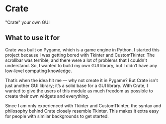 # Crate
"Crate" your own GUI

## What to use it for
Crate was built on Pygame, which is a game engine in Python. I started this project because I was getting bored with Tkinter and CustomTkinter. The scrollbar was terrible, and there were a lot of problems that I couldn't understand. So, I wanted to build my own GUI library, but I didn’t have any low-level computing knowledge.

That’s when the idea hit me — why not create it in Pygame? But Crate isn't just another GUI library; it’s a solid base for a GUI library. With Crate, I wanted to give the users of this module as much freedom as possible to create their own widgets and everything.

Since I am only experienced with Tkinter and CustomTkinter, the syntax and philosophy behind Crate closely resemble Tkinter. This makes it extra easy for people with similar backgrounds to get started.
